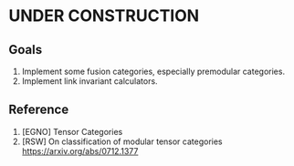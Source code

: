 # UNDER CONSTRUCTION

## Goals

1. Implement some fusion categories, especially premodular
   categories.
2. Implement link invariant calculators.

## Reference

1. [EGNO] Tensor Categories
2. [RSW] On classification of modular tensor categories
   https://arxiv.org/abs/0712.1377

